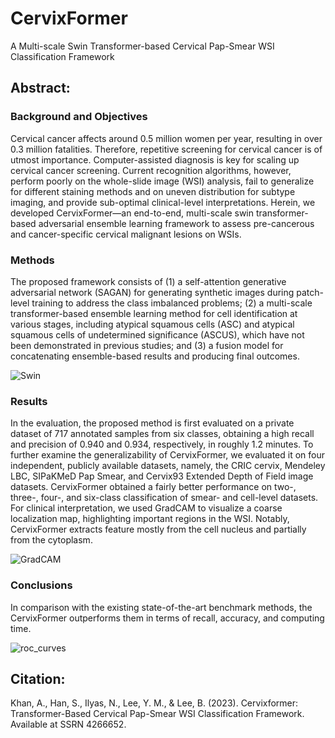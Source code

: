 # CervixFormer
A Multi-scale Swin Transformer-based Cervical Pap-Smear WSI Classification Framework

## Abstract:

### Background and Objectives
Cervical cancer affects around 0.5 million women per year, resulting in over 0.3 million fatalities. Therefore, repetitive screening for cervical cancer is of utmost importance. Computer-assisted diagnosis is key for scaling up cervical cancer screening. Current recognition algorithms, however, perform poorly on the whole-slide image (WSI) analysis, fail to generalize for different staining methods and on uneven distribution for subtype imaging, and provide sub-optimal clinical-level interpretations. Herein, we developed CervixFormer—an end-to-end, multi-scale swin transformer-based adversarial ensemble learning framework to assess pre-cancerous and cancer-specific cervical malignant lesions on WSIs.

### Methods
The proposed framework consists of (1) a self-attention generative adversarial network (SAGAN) for generating synthetic images during patch-level training to address the class imbalanced problems; (2) a multi-scale transformer-based ensemble learning method for cell identification at various stages, including atypical squamous cells (ASC) and atypical squamous cells of undetermined significance (ASCUS), which have not been demonstrated in previous studies; and (3) a fusion model for concatenating ensemble-based results and producing final outcomes.

![Swin](https://github.com/AnwarKhan345/CervixFormer/assets/57401537/b6c89ebc-f1b4-482b-96e8-a5cc0f7c5901)

### Results
In the evaluation, the proposed method is first evaluated on a private dataset of 717 annotated samples from six classes, obtaining a high recall and precision of 0.940 and 0.934, respectively, in roughly 1.2 minutes. To further examine the generalizability of CervixFormer, we evaluated it on four independent, publicly available datasets, namely, the CRIC cervix, Mendeley LBC, SIPaKMeD Pap Smear, and Cervix93 Extended Depth of Field image datasets. CervixFormer obtained a fairly better performance on two-, three-, four-, and six-class classification of smear- and cell-level datasets. For clinical interpretation, we used GradCAM to visualize a coarse localization map, highlighting important regions in the WSI. Notably, CervixFormer extracts feature mostly from the cell nucleus and partially from the cytoplasm.

![GradCAM](https://github.com/AnwarKhan345/CervixFormer/assets/57401537/fed523b6-4c21-411c-b4d9-45c6c75b2049)


### Conclusions
In comparison with the existing state-of-the-art benchmark methods, the CervixFormer outperforms them in terms of recall, accuracy, and computing time.

![roc_curves](https://github.com/AnwarKhan345/CervixFormer/assets/57401537/cedff18d-4ed7-4fed-b538-d81e6e74deee)

## Citation:

Khan, A., Han, S., Ilyas, N., Lee, Y. M., & Lee, B. (2023). Cervixformer: Transformer-Based Cervical Pap-Smear WSI Classification Framework. Available at SSRN 4266652.




